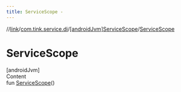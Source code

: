 ```yaml
---
title: ServiceScope -
---
```

//[link](../../index.md)/[com.tink.service.di](../index.md)/[[androidJvm]ServiceScope](index.md)/[ServiceScope](-service-scope.md)



# ServiceScope  
[androidJvm]  
Content  
fun [ServiceScope](-service-scope.md)()  



